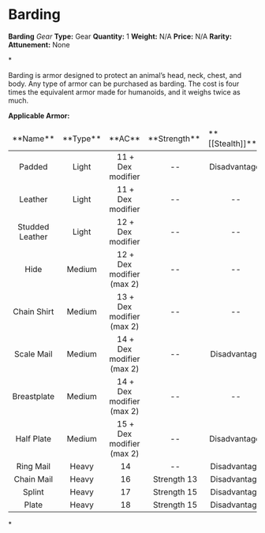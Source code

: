 # Barding

**Barding**
_Gear_
**Type:** Gear
**Quantity:** 1
**Weight:** N/A
**Price:** N/A
**Rarity:** 
**Attunement:** None

*<p>Barding is armor designed to protect an animal’s head, neck, chest, and body. Any type of armor can be purchased as barding. The cost is four times the equivalent armor made for humanoids, and it weighs twice as much.

**Applicable Armor:**</p>
<table>
<thead>
<tr>
<td>**Name**</td>
<td>**Type**</td>
<td>**AC**</td>
<td>**Strength**</td>
<td>**[[Stealth]]**</td>
</tr>
</thead>
<tbody>
<tr>
<td style="text-align:center">Padded</td>
<td style="text-align:center">Light</td>
<td style="text-align:center"> 11 + Dex modifier</td>
<td style="text-align:center"> --</td>
<td style="text-align:center">Disadvantage</td>
</tr>
<tr>
<td style="text-align:center">Leather</td>
<td style="text-align:center">Light</td>
<td style="text-align:center"> 11 + Dex modifier</td>
<td style="text-align:center"> --</td>
<td style="text-align:center"> --</td>
</tr>
<tr>
<td style="text-align:center">Studded Leather</td>
<td style="text-align:center">Light</td>
<td style="text-align:center"> 12 + Dex modifier</td>
<td style="text-align:center"> --</td>
<td style="text-align:center"> --</td>
</tr>
<tr>
<td style="text-align:center">Hide</td>
<td style="text-align:center">Medium</td>
<td style="text-align:center"> 12 + Dex modifier (max 2)</td>
<td style="text-align:center"> --</td>
<td style="text-align:center"> --</td>
</tr>
<tr>
<td style="text-align:center">Chain Shirt</td>
<td style="text-align:center">Medium</td>
<td style="text-align:center"> 13 + Dex modifier (max 2)</td>
<td style="text-align:center"> --</td>
<td style="text-align:center"> --</td>
</tr>
<tr>
<td style="text-align:center">Scale Mail</td>
<td style="text-align:center">Medium</td>
<td style="text-align:center"> 14 + Dex modifier (max 2)</td>
<td style="text-align:center"> --</td>
<td style="text-align:center"> Disadvantage</td>
</tr>
<tr>
<td style="text-align:center">Breastplate</td>
<td style="text-align:center">Medium</td>
<td style="text-align:center"> 14 + Dex modifier (max 2)</td>
<td style="text-align:center"> --</td>
<td style="text-align:center"> --</td>
</tr>
<tr>
<td style="text-align:center">Half Plate</td>
<td style="text-align:center">Medium</td>
<td style="text-align:center"> 15 + Dex modifier (max 2)</td>
<td style="text-align:center"> --</td>
<td style="text-align:center">Disadvantage</td>
</tr>
<tr>
<td style="text-align:center">Ring Mail</td>
<td style="text-align:center">Heavy</td>
<td style="text-align:center"> 14</td>
<td style="text-align:center"> --</td>
<td style="text-align:center"> Disadvantage</td>
</tr>
<tr>
<td style="text-align:center">Chain Mail</td>
<td style="text-align:center">Heavy</td>
<td style="text-align:center"> 16</td>
<td style="text-align:center"> Strength 13</td>
<td style="text-align:center"> Disadvantage</td>
</tr>
<tr>
<td style="text-align:center">Splint</td>
<td style="text-align:center">Heavy</td>
<td style="text-align:center"> 17</td>
<td style="text-align:center"> Strength 15</td>
<td style="text-align:center"> Disadvantage</td>
</tr>
<tr>
<td style="text-align:center">Plate</td>
<td style="text-align:center">Heavy</td>
<td style="text-align:center"> 18</td>
<td style="text-align:center"> Strength 15</td>
<td style="text-align:center"> Disadvantage</td>
</tr>
</tbody>
</table>*